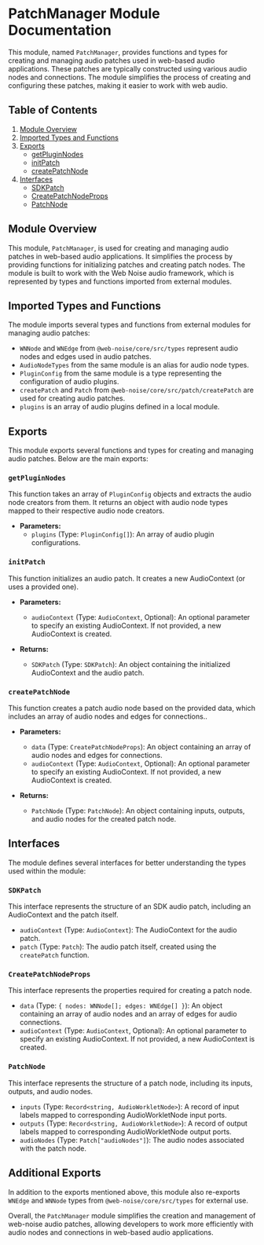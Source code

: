 # PatchManager Module Documentation

This module, named `PatchManager`, provides functions and types for creating and managing audio patches used in web-based audio applications. These patches are typically constructed using various audio nodes and connections. The module simplifies the process of creating and configuring these patches, making it easier to work with web audio.

## Table of Contents
1. [Module Overview](#module-overview)
2. [Imported Types and Functions](#imported-types-and-functions)
3. [Exports](#exports)
   - [getPluginNodes](#getpluginnodes)
   - [initPatch](#initpatch)
   - [createPatchNode](#createpatchnode)
4. [Interfaces](#interfaces)
   - [SDKPatch](#sdkpatch)
   - [CreatePatchNodeProps](#createpatchnodeprops)
   - [PatchNode](#patchnode)

## Module Overview <a name="module-overview"></a>

This module, `PatchManager`, is used for creating and managing audio patches in web-based audio applications. It simplifies the process by providing functions for initializing patches and creating patch nodes. The module is built to work with the Web Noise audio framework, which is represented by types and functions imported from external modules.

## Imported Types and Functions <a name="imported-types-and-functions"></a>

The module imports several types and functions from external modules for managing audio patches:

- `WNNode` and `WNEdge` from `@web-noise/core/src/types` represent audio nodes and edges used in audio patches.
- `AudioNodeTypes` from the same module is an alias for audio node types.
- `PluginConfig` from the same module is a type representing the configuration of audio plugins.
- `createPatch` and `Patch` from `@web-noise/core/src/patch/createPatch` are used for creating audio patches.
- `plugins` is an array of audio plugins defined in a local module.

## Exports <a name="exports"></a>

This module exports several functions and types for creating and managing audio patches. Below are the main exports:

### `getPluginNodes` <a name="getpluginnodes"></a>

This function takes an array of `PluginConfig` objects and extracts the audio node creators from them. It returns an object with audio node types mapped to their respective audio node creators.

- **Parameters:**
  - `plugins` (Type: `PluginConfig[]`): An array of audio plugin configurations.

### `initPatch` <a name="initpatch"></a>

This function initializes an audio patch. It creates a new AudioContext (or uses a provided one).

- **Parameters:**
  - `audioContext` (Type: `AudioContext`, Optional): An optional parameter to specify an existing AudioContext. If not provided, a new AudioContext is created.

- **Returns:**
  - `SDKPatch` (Type: `SDKPatch`): An object containing the initialized AudioContext and the audio patch.

### `createPatchNode` <a name="createpatchnode"></a>

This function creates a patch audio node based on the provided data, which includes an array of audio nodes and edges for connections..

- **Parameters:**
  - `data` (Type: `CreatePatchNodeProps`): An object containing an array of audio nodes and edges for connections.
  - `audioContext` (Type: `AudioContext`, Optional): An optional parameter to specify an existing AudioContext. If not provided, a new AudioContext is created.

- **Returns:**
  - `PatchNode` (Type: `PatchNode`): An object containing inputs, outputs, and audio nodes for the created patch node.

## Interfaces <a name="interfaces"></a>

The module defines several interfaces for better understanding the types used within the module:

### `SDKPatch` <a name="sdkpatch"></a>

This interface represents the structure of an SDK audio patch, including an AudioContext and the patch itself.

- `audioContext` (Type: `AudioContext`): The AudioContext for the audio patch.
- `patch` (Type: `Patch`): The audio patch itself, created using the `createPatch` function.

### `CreatePatchNodeProps` <a name="createpatchnodeprops"></a>

This interface represents the properties required for creating a patch node.

- `data` (Type: `{ nodes: WNNode[]; edges: WNEdge[] }`): An object containing an array of audio nodes and an array of edges for audio connections.
- `audioContext` (Type: `AudioContext`, Optional): An optional parameter to specify an existing AudioContext. If not provided, a new AudioContext is created.

### `PatchNode` <a name="patchnode"></a>

This interface represents the structure of a patch node, including its inputs, outputs, and audio nodes.

- `inputs` (Type: `Record<string, AudioWorkletNode>`): A record of input labels mapped to corresponding AudioWorkletNode input ports.
- `outputs` (Type: `Record<string, AudioWorkletNode>`): A record of output labels mapped to corresponding AudioWorkletNode output ports.
- `audioNodes` (Type: `Patch["audioNodes"]`): The audio nodes associated with the patch node.

## Additional Exports <a name="additional-exports"></a>

In addition to the exports mentioned above, this module also re-exports `WNEdge` and `WNNode` types from `@web-noise/core/src/types` for external use.

Overall, the `PatchManager` module simplifies the creation and management of web-noise audio patches, allowing developers to work more efficiently with audio nodes and connections in web-based audio applications.
